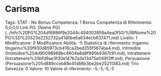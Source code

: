 # Carisma

Tags: STAT
: No
Bonus Competenza: 1
Bonus Competenza di Riferimento: 0,0,0,0
Link PG: [Nome PG] (../Info%20PG%204df6886f9e2044c494002856a4ea0f50/%5BNome%20PG%5D%20523e2252732a41d0be6a634ecb637471.md)
Livello: 1
Modificatore: 0
Modificatore  Abilità: -5
Statistica di riferimento: Inganno (Inganno%20f930d85973cb416ca2bed355f567aba4.md), Intimidire (Intimidire%204d90098988bc4604a8d8f995b9367c91.md), Intrattenere (Intrattenere%20bfd9ae3f30e147b7a3e13d75e04913ff.md), Persuasione (Persuasione%205d889cceb88e41d88b3be2be25211383.md)
Tiro Salvezza: 0
Valore: 10
Valore di riferimento: -5,-5,-5,-5